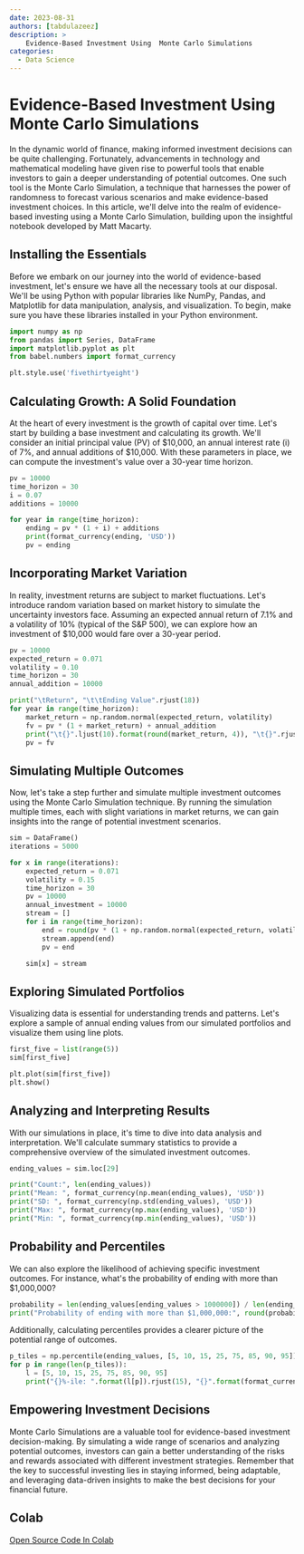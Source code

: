 ```yaml
---
date: 2023-08-31
authors: [tabdulazeez]
description: >
    Evidence-Based Investment Using  Monte Carlo Simulations
categories:
  - Data Science
---
```


#  Evidence-Based Investment Using  Monte Carlo Simulations
In the dynamic world of finance, making informed investment decisions can be quite challenging. Fortunately, advancements in technology and mathematical modeling have given rise to powerful tools that enable investors to gain a deeper understanding of potential outcomes. One such tool is the Monte Carlo Simulation, a technique that harnesses the power of randomness to forecast various scenarios and make evidence-based investment choices. In this article, we'll delve into the realm of evidence-based investing using a Monte Carlo Simulation, building upon the insightful notebook developed by Matt Macarty.

<!-- more -->

## Installing the Essentials
Before we embark on our journey into the world of evidence-based investment, let's ensure we have all the necessary tools at our disposal. We'll be using Python with popular libraries like NumPy, Pandas, and Matplotlib for data manipulation, analysis, and visualization. To begin, make sure you have these libraries installed in your Python environment.

```py
import numpy as np
from pandas import Series, DataFrame
import matplotlib.pyplot as plt
from babel.numbers import format_currency

plt.style.use('fivethirtyeight')

```

## Calculating Growth: A Solid Foundation
At the heart of every investment is the growth of capital over time. Let's start by building a base investment and calculating its growth. We'll consider an initial principal value (PV) of $10,000, an annual interest rate (i) of 7%, and annual additions of $10,000. With these parameters in place, we can compute the investment's value over a 30-year time horizon.

```py
pv = 10000
time_horizon = 30
i = 0.07
additions = 10000

for year in range(time_horizon):
    ending = pv * (1 + i) + additions
    print(format_currency(ending, 'USD'))
    pv = ending

```


## Incorporating Market Variation
In reality, investment returns are subject to market fluctuations. Let's introduce random variation based on market history to simulate the uncertainty investors face. Assuming an expected annual return of 7.1% and a volatility of 10% (typical of the S&P 500), we can explore how an investment of $10,000 would fare over a 30-year period.

```py
pv = 10000
expected_return = 0.071
volatility = 0.10
time_horizon = 30
annual_addition = 10000

print("\tReturn", "\t\tEnding Value".rjust(18))
for year in range(time_horizon):
    market_return = np.random.normal(expected_return, volatility)
    fv = pv * (1 + market_return) + annual_addition
    print("\t{}".ljust(10).format(round(market_return, 4)), "\t{}".rjust(10).format(format_currency(fv, 'USD')))
    pv = fv

```

## Simulating Multiple Outcomes
Now, let's take a step further and simulate multiple investment outcomes using the Monte Carlo Simulation technique. By running the simulation multiple times, each with slight variations in market returns, we can gain insights into the range of potential investment scenarios.

```py
sim = DataFrame()
iterations = 5000

for x in range(iterations):
    expected_return = 0.071
    volatility = 0.15
    time_horizon = 30
    pv = 10000
    annual_investment = 10000
    stream = []
    for i in range(time_horizon):
        end = round(pv * (1 + np.random.normal(expected_return, volatility)) + annual_investment, 2)
        stream.append(end)
        pv = end

    sim[x] = stream

```

## Exploring Simulated Portfolios
Visualizing data is essential for understanding trends and patterns. Let's explore a sample of annual ending values from our simulated portfolios and visualize them using line plots.

```py 
first_five = list(range(5))
sim[first_five]

plt.plot(sim[first_five])
plt.show()

```


## Analyzing and Interpreting Results
With our simulations in place, it's time to dive into data analysis and interpretation. We'll calculate summary statistics to provide a comprehensive overview of the simulated investment outcomes.

```py
ending_values = sim.loc[29]

print("Count:", len(ending_values))
print("Mean: ", format_currency(np.mean(ending_values), 'USD'))
print("SD: ", format_currency(np.std(ending_values), 'USD'))
print("Max: ", format_currency(np.max(ending_values), 'USD'))
print("Min: ", format_currency(np.min(ending_values), 'USD'))

```


## Probability and Percentiles
We can also explore the likelihood of achieving specific investment outcomes. For instance, what's the probability of ending with more than $1,000,000?

```py
probability = len(ending_values[ending_values > 1000000]) / len(ending_values)
print("Probability of ending with more than $1,000,000:", round(probability, 4))

```

Additionally, calculating percentiles provides a clearer picture of the potential range of outcomes.

```py
p_tiles = np.percentile(ending_values, [5, 10, 15, 25, 75, 85, 90, 95])
for p in range(len(p_tiles)):
    l = [5, 10, 15, 25, 75, 85, 90, 95]
    print("{}%-ile: ".format(l[p]).rjust(15), "{}".format(format_currency(p_tiles[p], 'USD')))

```

## Empowering Investment Decisions
Monte Carlo Simulations are a valuable tool for evidence-based investment decision-making. By simulating a wide range of scenarios and analyzing potential outcomes, investors can gain a better understanding of the risks and rewards associated with different investment strategies. Remember that the key to successful investing lies in staying informed, being adaptable, and leveraging data-driven insights to make the best decisions for your financial future.


## Colab

<a href="https://colab.research.google.com/github/toraaglobal/Case_Studies/blob/master/EvidenceBasedInvesting.ipynb" target="_blank">Open Source Code In Colab </a>







